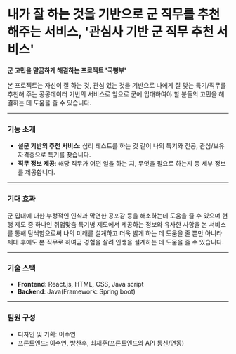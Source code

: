 # 내가 잘 하는 것을 기반으로 군 직무를 추천해주는 서비스, '관심사 기반 군 직무 추천 서비스'

**군 고민을 말끔하게 해결하는 프로젝트 '국뻥부'**

본 프로젝트는 자신이 잘 하는 것, 관심 있는 것을 기반으로 나에게 잘 맞는 특기/직무를 추천해 주는 
공공데이터 기반의 서비스로 앞으로 군에 입대하여야 할 분들의 고민을 해결하는 데 도움을 줄 수 있습니다.

---

### 기능 소개

- **설문 기반의 추천 서비스**: 심리 테스트를 하는 것 같이 나의 특기와 전공, 관심/보유 자격증으로 특기를 찾습니다.
- **직무 정보 제공**: 해당 직무가 어떤 일을 하는 지, 무엇을 필요로 하는지 등 세부 정보를 제공합니다.

---

### 기대 효과

군 입대에 대한 부정적인 인식과 막연한 공포감 등을 해소하는데 도움을 줄 수 있으며
현행 제도 중 하나인 취업맞춤 특기병 제도에서 제공하는 정보와 유사한 사항을 본 서비스를 통해
탐색함으로써 나의 미래를 설계하고 더욱 밝게 하는 데 도움을 줄 뿐만 아니라 제대 후에도
본 직무로 하여금 경험을 살려 인생을 설계하는 데 도움을 줄 수 있습니다.

---

### 기술 스택

- **Frontend**: React.js, HTML, CSS, Java script
- **Backend**: Java(Framework: Spring boot)

---

### 팀원 구성

- 디자인 및 기획: 이수연
- 프론트엔드: 이수연, 방찬후, 최재훈(프론트엔드와 API 통신/연동)
